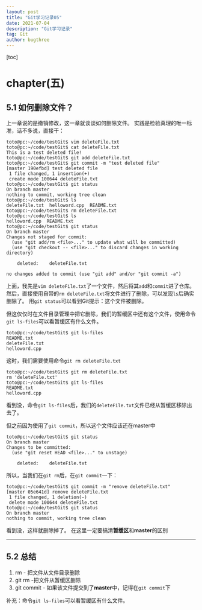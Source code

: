 ```yaml
---
layout: post
title: "Git学习记录05"
date: 2021-07-04
description: "Git学习记录"
tag: Git
author: bugthree
---
```


[toc]

# chapter(五)
## 5.1 如何删除文件？
上一章说的是撤销修改，这一章就谈谈如何删除文件。
实践是检验真理的唯一标准，话不多说，直接干：
```dotnetcli
toto@pc:~/code/testGit$ vim deleteFile.txt
toto@pc:~/code/testGit$ cat deleteFile.txt
This is a test deleted file!
toto@pc:~/code/testGit$ git add deleteFile.txt
toto@pc:~/code/testGit$ git commit -m "test deleted file"
[master 190efbd] test deleted file
 1 file changed, 1 insertion(+)
 create mode 100644 deleteFile.txt
toto@pc:~/code/testGit$ git status
On branch master
nothing to commit, working tree clean
toto@pc:~/code/testGit$ ls
deleteFile.txt  helloword.cpp  README.txt
toto@pc:~/code/testGit$ rm deleteFile.txt
toto@pc:~/code/testGit$ ls
helloword.cpp  README.txt
toto@pc:~/code/testGit$ git status
On branch master
Changes not staged for commit:
  (use "git add/rm <file>..." to update what will be committed)
  (use "git checkout -- <file>..." to discard changes in working directory)

	deleted:    deleteFile.txt

no changes added to commit (use "git add" and/or "git commit -a")
```
上面，我先是`vim deleteFile.txt`了一个文件，然后将其`add`和`commit`进了仓库。
然后，直接使用自带的`rm deleteFile.txt`将文件进行了删除，可以发现`ls`后确实删除了。
用`git status`可以看到Git提示：这个文件被删除。

但这仅仅时在文件目录管理中把它删除，我们的暂缓区中还有这个文件，使用命令`git ls-files`可以看暂缓区有什么文件。
```dotnetcli
toto@pc:~/code/testGit$ git ls-files
README.txt
deleteFile.txt
helloword.cpp
```

这时，我们需要使用命令`git rm deleteFile.txt`
```dotnetcli
toto@pc:~/code/testGit$ git rm deleteFile.txt
rm 'deleteFile.txt'
toto@pc:~/code/testGit$ git ls-files
README.txt
helloword.cpp
```
看到没，命令`git ls-files`后，我们的`deleteFile.txt`文件已经从暂缓区移除出去了。

但之前因为使用了`git commit`，所以这个文件应该还在master中
```dotnetcli
toto@pc:~/code/testGit$ git status
On branch master
Changes to be committed:
  (use "git reset HEAD <file>..." to unstage)

	deleted:    deleteFile.txt
```
所以，当我们在`git rm`后，在`git commit`一下：
```dotnetcli
toto@pc:~/code/testGit$ git commit -m "remove deleteFile.txt"
[master 05e641d] remove deleteFile.txt
 1 file changed, 1 deletion(-)
 delete mode 100644 deleteFile.txt
toto@pc:~/code/testGit$ git status
On branch master
nothing to commit, working tree clean
```
看到没，这样就删除掉了。
在这里一定要搞清**暂缓区**和**master**的区别

--- 

## 5.2 总结
1. rm <file> - 把文件从文件目录删除
1. git rm <file> -把文件从暂缓区删除
1. git commit <file> - 如果该文件提交到了**master**中，记得在`git commit`下

补充：命令`git ls-files`可以看暂缓区有什么文件。
